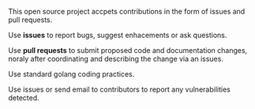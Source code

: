 This open source project accpets contributions in the form of issues and pull requests. 

Use **issues** to report bugs, suggest enhacements or ask questions.

Use **pull requests** to submit proposed code and documentation changes, noraly after coordinating and describing the change via an issues.  

Use standard golang coding practices.

Use issues or send email to contributors to report any vulnerabilities detected.
